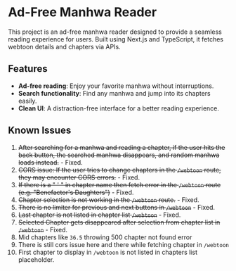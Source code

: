 # Ad-Free Manhwa Reader

This project is an ad-free manhwa reader designed to provide a seamless reading experience for users. Built using Next.js and TypeScript, it fetches webtoon details and chapters via APIs. 

## Features

- **Ad-free reading**: Enjoy your favorite manhwa without interruptions.
- **Search functionality**: Find any manhwa and jump into its chapters easily.
- **Clean UI**: A distraction-free interface for a better reading experience.

## Known Issues

1. ~~After searching for a manhwa and reading a chapter, if the user hits the back button, the searched manhwa disappears, and random manhwa loads instead.~~ - Fixed.
2. ~~CORS issue: If the user tries to change chapters in the `/webtoon` route, they may encounter CORS errors.~~ - Fixed.
3. ~~If there is a " ' " in chapter name then fetch error in the `/webtoon` route (e.g. "Benefactor's Daughters")~~ - Fixed.
4. ~~Chapter selection is not working in the `/webtoon` route.~~ - Fixed.
5. ~~There is no limiter for previous and next buttons in `/webtoon`~~ - Fixed.
6. ~~Last chapter is not listed in chapter list `/webtoon`~~ - Fixed.
7. ~~Selected Chapter gets disappeared after selection from chapter list in `/webtoon`~~ - Fixed.
8. Mid chapters like `36.5` throwing 500 chapter not found error
9. There is still cors issue here and there while fetching chapter in `/webtoon`
10. First chapter to display in `/webtoon` is not listed in chapters list placeholder.
